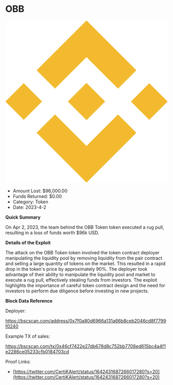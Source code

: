 # OBB
![OBB](/rektimages/OBB.png)
- Amount Lost: $96,000.00
- Funds Returned: $0.00
- Category: Token
- Date: 2023-4-2

**Quick Summary**

On Apr 2, 2023, the team behind the OBB Token token executed a rug pull, resulting in a loss of funds worth $96k USD.

  


 **Details of the Exploit**

The attack on the OBB  Token token involved the token contract deployer manipulating the liquidity pool by removing liquidity from the pair contract and selling a large quantity of tokens on the market. This resulted in a rapid drop in the token's price by approximately 90%. The deployer took advantage of their ability to manipulate the liquidity pool and market to execute a rug pull, effectively stealing funds from investors. The exploit highlights the importance of careful token contract design and the need for investors to perform due diligence before investing in new projects.

  


 **Block Data Reference**

Deployer:

https://bscscan.com/address/0x7f0a80d6966a131a66b8ceb2046cd8f7799f0240

Example TX of sales:

https://bscscan.com/tx/0x46cf7422e27db678d8c752bb7708ed615bc4a4f1e2286ce05233cfb0184703cd


Proof Links:
- [https://twitter.com/CertiKAlert/status/1642431687266017280?s=20](https://twitter.com/CertiKAlert/status/1642431687266017280?s=20)


